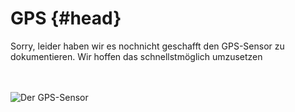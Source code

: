 # GPS {#head}
<div class="description">Sorry, leider haben wir es nochnicht geschafft den GPS-Sensor zu dokumentieren. Wir hoffen das schnellstmöglich umzusetzen</div>

<div class="line">
    <br>
    <br>
</div>

![Der GPS-Sensor](https://raw.githubusercontent.com/sensebox/books-v2/home/pictures/gps%20top.png?token=AUIA5-Zb9YU5U95bMBXGOrfC2B4mQHWrks5bFk_9wA%3D%3D)